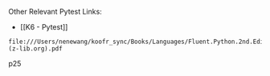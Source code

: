 

Other Relevant Pytest Links:

- [[K6 - Pytest]]

```
file:///Users/nenewang/koofr_sync/Books/Languages/Fluent.Python.2nd.Edition.(z-lib.org).pdf
```



p25


